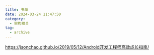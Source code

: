 ```yaml
---
title: 书单
date: 2024-03-24 11:47:50
category:
  - 架构相关
tag:
  - archive
---
```

https://jsonchao.github.io/2019/05/12/Android开发工程师高效成长指南/

